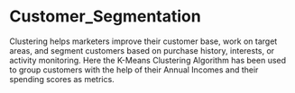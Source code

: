 # Customer_Segmentation

Clustering helps marketers improve their customer base, work on target areas, and segment customers based on purchase history, interests, or activity monitoring. Here the K-Means Clustering Algorithm has been used to group customers with the help of their Annual Incomes and their spending scores as metrics.
